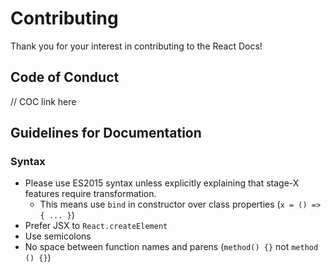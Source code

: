 # Contributing

Thank you for your interest in contributing to the React Docs!

## Code of Conduct

// COC link here

## Guidelines for Documentation

### Syntax

- Please use ES2015 syntax unless explicitly explaining that stage-X features require transformation.
  - This means use `bind` in constructor over class properties (`x = () => { ... }`)
- Prefer JSX to `React.createElement` 
- Use semicolons
- No space between function names and parens (`method() {}` not `method () {}`)
